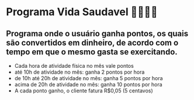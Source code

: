 # Programa Vida Saudavel 🏋️‍♀️🏋️‍♂️

## Programa onde o usuário ganha pontos, os quais são convertidos em dinheiro, de acordo com o tempo em que o mesmo gasta se exercitando.

- Cada hora de atividade física no mês vale pontos
- até 10h de atividade no mês: ganha 2 pontos por hora
- de 10h até 20h de atividade no mês: ganha 5 pontos por hora
- acima de 20h de atividade no mês: ganha 10 pontos por hora
- A cada ponto ganho, o cliente fatura R$0,05 (5 centavos)
